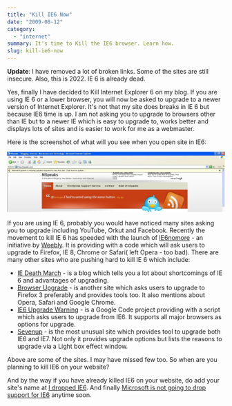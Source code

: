 ```yaml
---
title: "Kill IE6 Now"
date: "2009-08-12"
category: 
  - "internet"
summary: It's time to Kill the IE6 browser. Learn how.
slug: kill-ie6-now
---
```


**Update**: I have removed a lot of broken links. Some of the sites are still insecure. Also, this is 2022. IE 6 is already dead.

Yes, finally I have decided to Kill Internet Explorer 6 on my blog. If you are using IE 6 or a lower browser, you will now be asked to upgrade to a newer version of Internet Explorer. It's not that my site does breaks in IE 6 but because IE6 time is up. I am not asking you to upgrade to browsers other than IE but to a newer IE which is easy to upgrade to, works better and displays lots of sites and is easier to work for me as a webmaster.

Here is the screenshot of what will you see when you open site in IE6:

[![NSpeaks does not support IE6](images/ie6nspeaks.jpg#center "NSpeaks does not support IE6 - Click to View the full image")](http://nspeaks.com/wp-content/uploads/2009/08/ie6nspeaks.jpg)

If you are using IE 6, probably you would have noticed many sites asking you to upgrade including YouTube, Orkut and Facebook. Recently the movement to kill IE 6 has speeded with the launch of [IE6nomore](https://www.ie6nomore.com) - an initiative by [Weebly](https://www.weebly.com/). It is providing with a code which will ask users to upgrade to Firefox, IE 8, Chrome or Safari( left Opera - too bad). There are many other sites who are pushing hard to kill IE 6 which include:

- [IE Death March](http://iedeathmarch.org/) - is a blog which tells you a lot about shortcomings of IE 6 and advantages of upgrading.
- [Browser Upgrade](http://www.browserupgrade.info/) - is another site which asks users to upgrade to Firefox 3 preferably and provides tools too. It also mentions about Opera, Safari and Google Chrome.
- [IE6 Upgrade Warning](http://code.google.com/p/ie6-upgrade-warning/) - is a Google Code project providing with a script which asks users to upgrade from IE6. It supports all major browsers as options for upgrade.
- [Sevenup](http://code.google.com/p/sevenup/) - is the most unusual site which provides tool to upgrade both IE6 and IE7. Not only it provides upgrade options but lists the reasons to upgrade via a Light box effect window.

Above are some of the sites. I may have missed few too. So when are you planning to kill IE6 on your website?

And by the way if you have already killed IE6 on your website, do add your site's name at [I dropped IE6](https://idroppedie6.com/). And finally [Microsoft is not going to drop support for IE6](https://docs.microsoft.com/en-us/archive/blogs/ie/engineering-pov-ie6) anytime soon.
